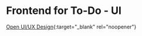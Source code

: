 # Frontend for To-Do - UI

[Open UI/UX Design](https://www.figma.com/proto/i5kLeHVFkv7bOhWxHil3FZ/Daily-UI?page-id=508%3A1085&node-id=508-1086&viewport=450%2C418%2C0.58&scaling=scale-down){:target="_blank" rel="noopener"}
